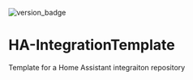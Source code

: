 ![version_badge](https://img.shields.io/badge/minimum%20HA%20version-2022.6-red)

# HA-IntegrationTemplate
Template for a Home Assistant integraiton repository
